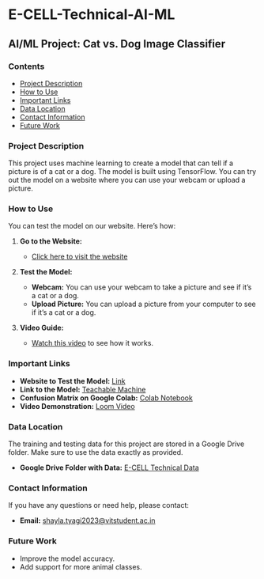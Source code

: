 # E-CELL-Technical-AI-ML

## AI/ML Project: Cat vs. Dog Image Classifier

### Contents
- [Project Description](#project-description)
- [How to Use](#how-to-use)
- [Important Links](#important-links)
- [Data Location](#data-location)
- [Contact Information](#contact-information)
- [Future Work](#future-work)

### Project Description
This project uses machine learning to create a model that can tell if a picture is of a cat or a dog. The model is built using TensorFlow. You can try out the model on a website where you can use your webcam or upload a picture.

### How to Use
You can test the model on our website. Here’s how:

1. **Go to the Website:**
   - [Click here to visit the website](https://sites.google.com/view/shaylatyagi/home)
   
2. **Test the Model:**
   - **Webcam:** You can use your webcam to take a picture and see if it’s a cat or a dog.
   - **Upload Picture:** You can upload a picture from your computer to see if it’s a cat or a dog.

3. **Video Guide:**
   - [Watch this video](https://www.loom.com/share/2d9c90f72dc24415b4712ab6be161b9f?sid=7fef043a-2e98-4f3f-ad26-a33eb5f315f6) to see how it works.

### Important Links
- **Website to Test the Model:** [Link](https://sites.google.com/view/shaylatyagi/home)
- **Link to the Model:** [Teachable Machine](https://teachablemachine.withgoogle.com/models/Apn2Zdxw/)
- **Confusion Matrix on Google Colab:** [Colab Notebook](https://colab.research.google.com/drive/1ufj1JPmBhZtCyQvGAKQ3Y8Ibh2bIoh1r?usp=sharing)
- **Video Demonstration:** [Loom Video](https://www.loom.com/share/2d9c90f72dc24415b4712ab6be161b9f?sid=7fef043a-2e98-4f3f-ad26-a33eb5f315f6)

### Data Location
The training and testing data for this project are stored in a Google Drive folder. Make sure to use the data exactly as provided.

- **Google Drive Folder with Data:** [E-CELL Technical Data](https://drive.google.com/drive/folders/your-folder-id)

### Contact Information
If you have any questions or need help, please contact:
- **Email:** shayla.tyagi2023@vitstudent.ac.in

### Future Work
- Improve the model accuracy.
- Add support for more animal classes.
